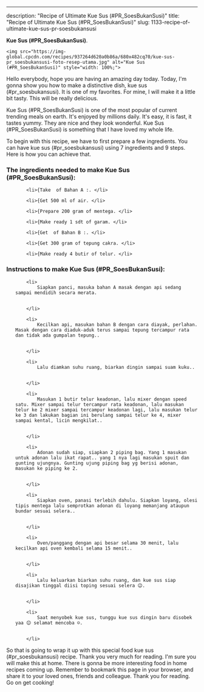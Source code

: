---
description: "Recipe of Ultimate Kue Sus (#PR_SoesBukanSusi)"
title: "Recipe of Ultimate Kue Sus (#PR_SoesBukanSusi)"
slug: 1133-recipe-of-ultimate-kue-sus-pr-soesbukansusi

<p>
	<strong>Kue Sus (#PR_SoesBukanSusi)</strong>. 
	
</p>
<p>
	
	<img src="https://img-global.cpcdn.com/recipes/937264d620a0b86a/680x482cq70/kue-sus-pr_soesbukansusi-foto-resep-utama.jpg" alt="Kue Sus (#PR_SoesBukanSusi)" style="width: 100%;">
	
	
</p>
<p>
	Hello everybody, hope you are having an amazing day today. Today, I'm gonna show you how to make a distinctive dish, kue sus (#pr_soesbukansusi). It is one of my favorites. For mine, I will make it a little bit tasty. This will be really delicious.
</p>
	
<p>
	Kue Sus (#PR_SoesBukanSusi) is one of the most popular of current trending meals on earth. It's enjoyed by millions daily. It's easy, it is fast, it tastes yummy. They are nice and they look wonderful. Kue Sus (#PR_SoesBukanSusi) is something that I have loved my whole life.
</p>
<p>
	
</p>

<p>
To begin with this recipe, we have to first prepare a few ingredients. You can have kue sus (#pr_soesbukansusi) using 7 ingredients and 9 steps. Here is how you can achieve that.
</p>

<h3>The ingredients needed to make Kue Sus (#PR_SoesBukanSusi):</h3>

<ol>
	
		<li>{Take  of Bahan A :. </li>
	
		<li>{Get 500 ml of air. </li>
	
		<li>{Prepare 200 gram of mentega. </li>
	
		<li>{Make ready 1 sdt of garam. </li>
	
		<li>{Get  of Bahan B :. </li>
	
		<li>{Get 300 gram of tepung cakra. </li>
	
		<li>{Make ready 4 butir of telur. </li>
	
</ol>
<p>
	
</p>

<h3>Instructions to make Kue Sus (#PR_SoesBukanSusi):</h3>

<ol>
	
		<li>
			Siapkan panci, masuka bahan A masak dengan api sedang sampai mendidih secara merata.
			
			
		</li>
	
		<li>
			Kecilkan api, masukan bahan B dengan cara diayak, perlahan. Masak dengan cara diaduk-aduk terus sampai tepung tercampur rata dan tidak ada gumpalan tepung..
			
			
		</li>
	
		<li>
			Lalu diamkan suhu ruang, biarkan dingin sampai suam kuku..
			
			
		</li>
	
		<li>
			Masukan 1 butir telur keadonan, lalu mixer dengan speed satu. Mixer sampai telur tercampur rata keadonan, lalu masukan telur ke 2 mixer sampai tercampur keadonan lagi, lalu masukan telur ke 3 dan lakukan bagian ini berulang sampai telur ke 4, mixer sampai kental, licin mengkilat..
			
			
		</li>
	
		<li>
			Adonan sudah siap, siapkan 2 piping bag. Yang 1 masukan untuk adonan lalu ikat rapat.. yang 1 nya lagi masukan spuit dan gunting ujungnya. Gunting ujung piping bag yg berisi adonan, masukan ke piping ke 2.
			
			
		</li>
	
		<li>
			Siapkan oven, panasi terlebih dahulu. Siapkan loyang, olesi tipis mentega lalu semprotkan adonan di loyang memanjang ataupun bundar sesuai selera..
			
			
		</li>
	
		<li>
			Oven/panggang dengan api besar selama 30 menit, lalu kecilkan api oven kembali selama 15 menit..
			
			
		</li>
	
		<li>
			Lalu keluarkan biarkan suhu ruang, dan kue sus siap disajikan tinggal diisi toping sesuai selera 😉.
			
			
		</li>
	
		<li>
			Saat menyobek kue sus, tunggu kue sus dingin baru disobek yaa 😊 selamat mencoba ☺️.
			
			
		</li>
	
</ol>

<p>
	
</p>

<p>
	So that is going to wrap it up with this special food kue sus (#pr_soesbukansusi) recipe. Thank you very much for reading. I'm sure you will make this at home. There is gonna be more interesting food in home recipes coming up. Remember to bookmark this page in your browser, and share it to your loved ones, friends and colleague. Thank you for reading. Go on get cooking!
</p>
